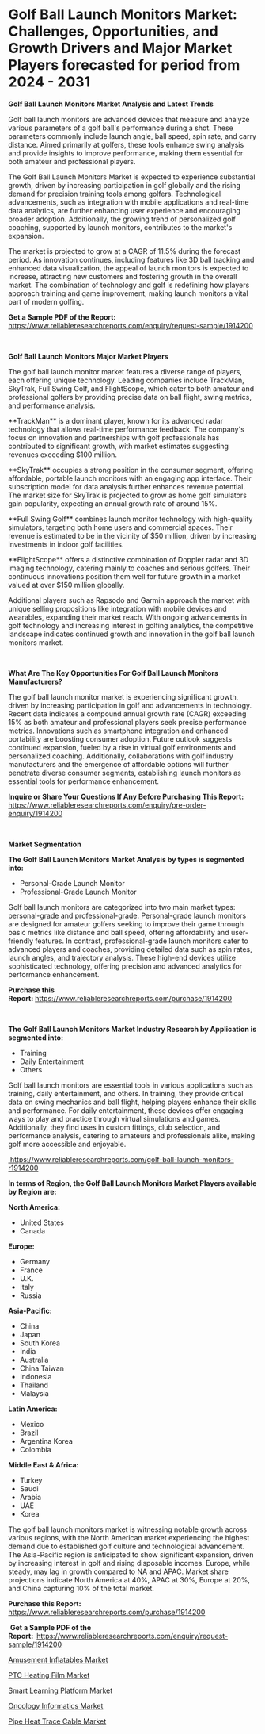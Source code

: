 <p><h1>Golf Ball Launch Monitors Market: Challenges, Opportunities, and Growth Drivers and Major Market Players forecasted for period from 2024 - 2031</h1></p><p><strong>Golf Ball Launch Monitors Market Analysis and Latest Trends</strong></p>
<p><p>Golf ball launch monitors are advanced devices that measure and analyze various parameters of a golf ball's performance during a shot. These parameters commonly include launch angle, ball speed, spin rate, and carry distance. Aimed primarily at golfers, these tools enhance swing analysis and provide insights to improve performance, making them essential for both amateur and professional players.</p><p>The Golf Ball Launch Monitors Market is expected to experience substantial growth, driven by increasing participation in golf globally and the rising demand for precision training tools among golfers. Technological advancements, such as integration with mobile applications and real-time data analytics, are further enhancing user experience and encouraging broader adoption. Additionally, the growing trend of personalized golf coaching, supported by launch monitors, contributes to the market's expansion.</p><p>The market is projected to grow at a CAGR of 11.5% during the forecast period. As innovation continues, including features like 3D ball tracking and enhanced data visualization, the appeal of launch monitors is expected to increase, attracting new customers and fostering growth in the overall market. The combination of technology and golf is redefining how players approach training and game improvement, making launch monitors a vital part of modern golfing.</p></p>
<p><strong>Get a Sample PDF of the Report:&nbsp;</strong> <a href="https://www.reliableresearchreports.com/enquiry/request-sample/1914200?utm_campaign=12&utm_medium=2&utm_source=Github&utm_content=ia&utm_term=13112024&utm_id=golf-ball-launch-monitors">https://www.reliableresearchreports.com/enquiry/request-sample/1914200</a></p>
<p>&nbsp;</p>
<p><strong>Golf Ball Launch Monitors Major Market Players</strong></p>
<p><p>The golf ball launch monitor market features a diverse range of players, each offering unique technology. Leading companies include TrackMan, SkyTrak, Full Swing Golf, and FlightScope, which cater to both amateur and professional golfers by providing precise data on ball flight, swing metrics, and performance analysis.</p><p>**TrackMan** is a dominant player, known for its advanced radar technology that allows real-time performance feedback. The company's focus on innovation and partnerships with golf professionals has contributed to significant growth, with market estimates suggesting revenues exceeding $100 million.</p><p>**SkyTrak** occupies a strong position in the consumer segment, offering affordable, portable launch monitors with an engaging app interface. Their subscription model for data analysis further enhances revenue potential. The market size for SkyTrak is projected to grow as home golf simulators gain popularity, expecting an annual growth rate of around 15%.</p><p>**Full Swing Golf** combines launch monitor technology with high-quality simulators, targeting both home users and commercial spaces. Their revenue is estimated to be in the vicinity of $50 million, driven by increasing investments in indoor golf facilities.</p><p>**FlightScope** offers a distinctive combination of Doppler radar and 3D imaging technology, catering mainly to coaches and serious golfers. Their continuous innovations position them well for future growth in a market valued at over $150 million globally.</p><p>Additional players such as Rapsodo and Garmin approach the market with unique selling propositions like integration with mobile devices and wearables, expanding their market reach. With ongoing advancements in golf technology and increasing interest in golfing analytics, the competitive landscape indicates continued growth and innovation in the golf ball launch monitors market.</p></p>
<p>&nbsp;</p>
<p><strong>What Are The Key Opportunities For Golf Ball Launch Monitors Manufacturers?</strong></p>
<p><p>The golf ball launch monitor market is experiencing significant growth, driven by increasing participation in golf and advancements in technology. Recent data indicates a compound annual growth rate (CAGR) exceeding 15% as both amateur and professional players seek precise performance metrics. Innovations such as smartphone integration and enhanced portability are boosting consumer adoption. Future outlook suggests continued expansion, fueled by a rise in virtual golf environments and personalized coaching. Additionally, collaborations with golf industry manufacturers and the emergence of affordable options will further penetrate diverse consumer segments, establishing launch monitors as essential tools for performance enhancement.</p></p>
<p><strong>Inquire or Share Your Questions If Any Before Purchasing This Report:</strong> <a href="https://www.reliableresearchreports.com/enquiry/pre-order-enquiry/1914200?utm_campaign=12&utm_medium=2&utm_source=Github&utm_content=ia&utm_term=13112024&utm_id=golf-ball-launch-monitors">https://www.reliableresearchreports.com/enquiry/pre-order-enquiry/1914200</a></p>
<p>&nbsp;</p>
<p><strong>Market Segmentation</strong></p>
<p><strong>The Golf Ball Launch Monitors Market Analysis by types is segmented into:</strong></p>
<p><ul><li>Personal-Grade Launch Monitor</li><li>Professional-Grade Launch Monitor</li></ul></p>
<p><p>Golf ball launch monitors are categorized into two main market types: personal-grade and professional-grade. Personal-grade launch monitors are designed for amateur golfers seeking to improve their game through basic metrics like distance and ball speed, offering affordability and user-friendly features. In contrast, professional-grade launch monitors cater to advanced players and coaches, providing detailed data such as spin rates, launch angles, and trajectory analysis. These high-end devices utilize sophisticated technology, offering precision and advanced analytics for performance enhancement.</p></p>
<p><strong>Purchase this Report:&nbsp;</strong><a href="https://www.reliableresearchreports.com/purchase/1914200?utm_campaign=12&utm_medium=2&utm_source=Github&utm_content=ia&utm_term=13112024&utm_id=golf-ball-launch-monitors">https://www.reliableresearchreports.com/purchase/1914200</a></p>
<p>&nbsp;</p>
<p><strong>The Golf Ball Launch Monitors Market Industry Research by Application is segmented into:</strong></p>
<p><ul><li>Training</li><li>Daily Entertainment</li><li>Others</li></ul></p>
<p><p>Golf ball launch monitors are essential tools in various applications such as training, daily entertainment, and others. In training, they provide critical data on swing mechanics and ball flight, helping players enhance their skills and performance. For daily entertainment, these devices offer engaging ways to play and practice through virtual simulations and games. Additionally, they find uses in custom fittings, club selection, and performance analysis, catering to amateurs and professionals alike, making golf more accessible and enjoyable.</p></p>
<p><a href="https://www.reliableresearchreports.com/golf-ball-launch-monitors-r1914200?utm_campaign=12&utm_medium=2&utm_source=Github&utm_content=ia&utm_term=13112024&utm_id=golf-ball-launch-monitors">&nbsp;https://www.reliableresearchreports.com/golf-ball-launch-monitors-r1914200</a></p>
<p><strong>In terms of Region, the Golf Ball Launch Monitors Market Players available by Region are:</strong></p>
<p>
    <p> <strong> North America: </strong>
        <ul>
            <li>United States</li>
            <li>Canada</li>
        </ul>
        </p> 
    <p> <strong> Europe: </strong>
        <ul>
            <li>Germany</li>
            <li>France</li>
            <li>U.K.</li>
            <li>Italy</li>
            <li>Russia</li>
        </ul>
        </p> 
    <p> <strong> Asia-Pacific: </strong>
        <ul>
            <li>China</li>
            <li>Japan</li>
            <li>South Korea</li>
            <li>India</li>
            <li>Australia</li>
            <li>China Taiwan</li>
            <li>Indonesia</li>
            <li>Thailand</li>
            <li>Malaysia</li>
        </ul>
        </p> 
    <p> <strong> Latin America: </strong>
        <ul>
            <li>Mexico</li>
            <li>Brazil</li>
            <li>Argentina Korea</li>
            <li>Colombia</li>
        </ul>
        </p> 
    <p> <strong> Middle East & Africa: </strong>
        <ul>
            <li>Turkey</li>
            <li>Saudi</li>
            <li>Arabia</li>
            <li>UAE</li>
            <li>Korea</li>
        </ul>
    </p>
    </p>
<p><p>The golf ball launch monitors market is witnessing notable growth across various regions, with the North American market experiencing the highest demand due to established golf culture and technological advancement. The Asia-Pacific region is anticipated to show significant expansion, driven by increasing interest in golf and rising disposable incomes. Europe, while steady, may lag in growth compared to NA and APAC. Market share projections indicate North America at 40%, APAC at 30%, Europe at 20%, and China capturing 10% of the total market.</p></p>
<p><strong>Purchase this Report: </strong><a href="https://www.reliableresearchreports.com/purchase/1914200?utm_campaign=12&utm_medium=2&utm_source=Github&utm_content=ia&utm_term=13112024&utm_id=golf-ball-launch-monitors">https://www.reliableresearchreports.com/purchase/1914200</a></p>
<p>&nbsp;<strong>Get a Sample PDF of the Report:&nbsp;&nbsp;</strong><a href="https://www.reliableresearchreports.com/enquiry/request-sample/1914200?utm_campaign=12&utm_medium=2&utm_source=Github&utm_content=ia&utm_term=13112024&utm_id=golf-ball-launch-monitors">https://www.reliableresearchreports.com/enquiry/request-sample/1914200</a></p>
<p><strong></strong></p>
<p><p><a href="https://www.linkedin.com/pulse/amusement-inflatables-market-consolidation-impact-structure-dw0sf?utm_campaign=12&utm_medium=2&utm_source=Github&utm_content=ia&utm_term=13112024&utm_id=golf-ball-launch-monitors">Amusement Inflatables Market</a></p><p><a href="https://github.com/AbbasMahmud554/Market-Research-Report-List-1/blob/main/ptc-heating-film-market.md?utm_campaign=12&utm_medium=2&utm_source=Github&utm_content=ia&utm_term=13112024&utm_id=golf-ball-launch-monitors">PTC Heating Film Market</a></p><p><a href="https://issuu.com/reportprime-2/docs/smart-learning-platform-market-size_a82dadb56acdc1?utm_campaign=12&utm_medium=2&utm_source=Github&utm_content=ia&utm_term=13112024&utm_id=golf-ball-launch-monitors">Smart Learning Platform Market</a></p><p><a href="https://issuu.com/reportprime-2/docs/oncology-informatics-market-size-20_ec9ae9b23f5484?utm_campaign=12&utm_medium=2&utm_source=Github&utm_content=ia&utm_term=13112024&utm_id=golf-ball-launch-monitors">Oncology Informatics Market</a></p><p><a href="https://github.com/JakirUddin511/Market-Research-Report-List-1/blob/main/pipe-heat-trace-cable-market.md?utm_campaign=12&utm_medium=2&utm_source=Github&utm_content=ia&utm_term=13112024&utm_id=golf-ball-launch-monitors">Pipe Heat Trace Cable Market</a></p></p>